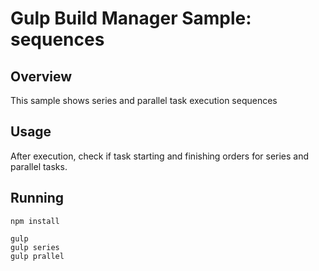 # Gulp Build Manager Sample: sequences 

## Overview
This sample shows series and parallel task execution sequences

## Usage
After execution, check if task starting and finishing orders for series and parallel tasks.
 
## Running
```
npm install

gulp
gulp series
gulp prallel
```
